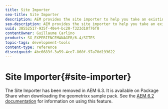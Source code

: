 ```yaml
---
title: Site Importer
seo-title: Site Importer
description: AEM provides the site importer to help you take an existing website and set up the basis
seo-description: AEM provides the site importer to help you take an existing website and set up the basis
uuid: 38552517-935f-40e4-bc20-f323d10f76f0
contentOwner: Guillaume Carlino
products: SG_EXPERIENCEMANAGER/6.4/SITES
topic-tags: development-tools
content-type: reference
discoiquuid: 4bc6683f-3a59-4ce7-860f-97a70d193622
---
```


# Site Importer{#site-importer}

The Site Importer has been removed in AEM 6.3. It is available on Package Share when downloading the geometrixx sample pack. See the [AEM 6.2 documentation](../../../sites/developing/using/site-importer.md) for information on using this feature.
